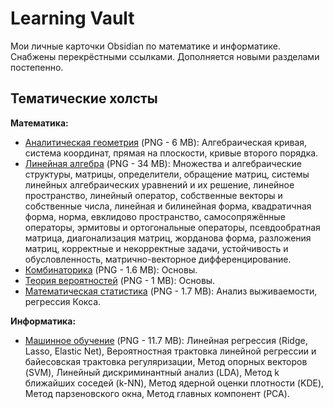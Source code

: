 # Learning Vault

Мои личные карточки Obsidian по математике и информатике. Снабжены перекрёстными ссылками. Дополняется новыми разделами постепенно.

## Тематические холсты

**Математика:**
- [Аналитическая геометрия](images/analytic_geometry.png) (PNG - 6 MB): Алгебраическая кривая, система координат, прямая на плоскости, кривые второго порядка.
- [Линейная алгебра](images/linear_algebra.png) (PNG - 34 MB): Множества и алгебраические структуры, матрицы, определители, обращение матриц, системы линейных алгебраических уравнений и их решение, линейное пространство, линейный оператор, собственные векторы и собственные числа, линейная и билинейная форма, квадратичная форма, норма, евклидово пространство, самосопряжённые операторы, эрмитовы и ортогональные операторы, псевдообратная матрица, диагонализация матриц, жорданова форма, разложения матриц, корректные и некорректные задачи, устойчивость и обусловленность, матрично-векторное дифференцирование.
- [Комбинаторика](images/combinatorics.png) (PNG - 1.6 MB): Основы.
- [Теория вероятностей](images/probability_theory.png) (PNG - 1 MB): Основы.
- [Математическая статистика](images/math_statistics.png) (PNG - 1.7 MB): Анализ выживаемости, регрессия Кокса.

**Информатика:**
- [Машинное обучение](images/machine_learning.png) (PNG - 11.7 MB): Линейная регрессия (Ridge, Lasso, Elastic Net), Вероятностная трактовка линейной регрессии и байесовская трактовка регуляризации, Метод опорных векторов (SVM), Линейный дискриминантный анализ (LDA), Метод k ближайших соседей (k-NN), Метод ядерной оценки плотности (KDE), Метод парзеновского окна, Метод главных компонент (PCA).